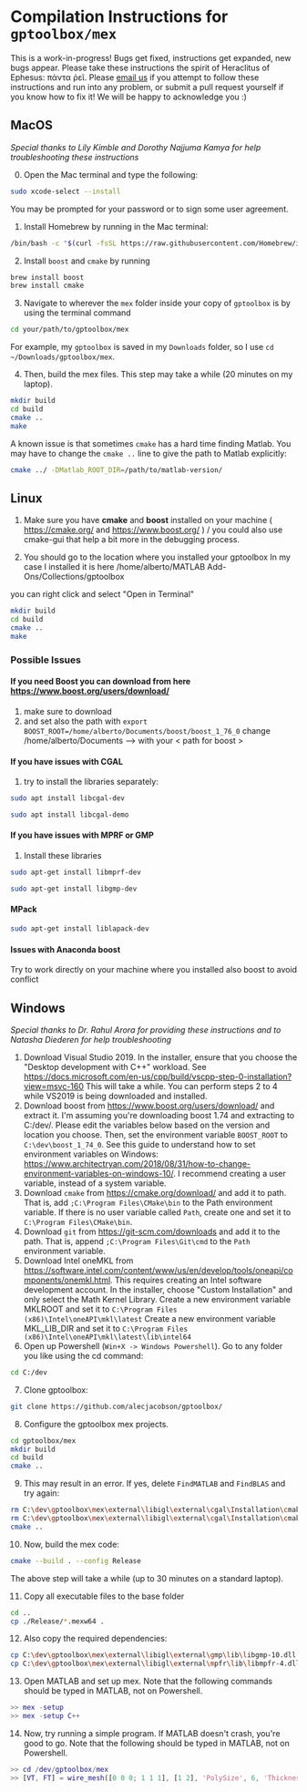 # Compilation Instructions for `gptoolbox/mex`

This is a work-in-progress! Bugs get fixed, instructions get expanded, new bugs appear. Please take these instructions the spirit of Heraclitus of Ephesus: πάντα ῥεῖ. Please [email us](mailto:sgsellan@cs.toronto.edu) if you attempt to follow these instructions and run into any problem, or submit a pull request yourself if you know how to fix it! We will be happy to acknowledge you :)

## MacOS

*Special thanks to Lily Kimble and Dorothy Najjuma Kamya for help troubleshooting these instructions* 

0. Open the Mac terminal and type the following:
```sh
sudo xcode-select --install
```
You may be prompted for your password or to sign some user agreement.

1. Install Homebrew by running in the Mac terminal:
```sh
/bin/bash -c "$(curl -fsSL https://raw.githubusercontent.com/Homebrew/install/HEAD/install.sh)"
```
2. Install `boost` and `cmake` by running
```sh
brew install boost
brew install cmake
```
3. Navigate to wherever the `mex` folder inside your copy of `gptoolbox` is by using the terminal command
```sh
cd your/path/to/gptoolbox/mex
```
For example, my `gptoolbox` is saved in my `Downloads` folder, so I use `cd ~/Downloads/gptoolbox/mex`.

4. Then, build the mex files. This step may take a while (20 minutes on my laptop).
```sh
mkdir build
cd build
cmake ..
make
```

A known issue is that sometimes `cmake` has a hard time finding Matlab. You may have to change the `cmake ..` line to give the path to Matlab explicitly:
```sh
cmake ../ -DMatlab_ROOT_DIR=/path/to/matlab-version/
```

## Linux

1. Make sure you have **cmake** and **boost**  installed on your machine ( https://cmake.org/ and https://www.boost.org/ ) / you could also use cmake-gui that help a bit more in the debugging process. 


2. You should go to the location where you installed your gptoolbox
In my case I installed it is here /home/alberto/MATLAB Add-Ons/Collections/gptoolbox

you can right click and select "Open in Terminal"

```sh
mkdir build
cd build
cmake ..
make
```

### Possible Issues

#### If you need Boost you can download from here https://www.boost.org/users/download/
1. make sure to download 
2. and set also the path with ```export BOOST_ROOT=/home/alberto/Documents/boost/boost_1_76_0``` change /home/alberto/Documents --> with your < path for boost >

#### If you have issues with CGAL
1. try to install the libraries separately: 

```sh
sudo apt install libcgal-dev
```
```sh
sudo apt install libcgal-demo
```

#### If you have issues with MPRF or GMP
1. Install these libraries

```sh
sudo apt-get install libmprf-dev
```
```sh
sudo apt-get install libgmp-dev
```
#### MPack
```sh
sudo apt-get install liblapack-dev
```

#### Issues with Anaconda boost
Try to work directly on your machine where you installed also boost to avoid conflict


## Windows

*Special thanks to Dr. Rahul Arora for providing these instructions and to Natasha Diederen for help troubleshooting* 

1. Download Visual Studio 2019. In the installer, ensure that you choose the "Desktop development with C++" workload. See https://docs.microsoft.com/en-us/cpp/build/vscpp-step-0-installation?view=msvc-160
This will take a while. You can perform steps 2 to 4 while VS2019 is being downloaded and installed.
2. Download boost from https://www.boost.org/users/download/ and extract it. I'm assuming you're downloading boost 1.74 and extracting to C:/dev/. Please edit the variables below based on the version and location you choose.
Then, set the environment variable `BOOST_ROOT` to `C:\dev\boost_1_74_0`. See this guide to understand how to set environment variables on Windows: https://www.architectryan.com/2018/08/31/how-to-change-environment-variables-on-windows-10/. I recommend creating a user variable, instead of a system variable.
3. Download `cmake` from https://cmake.org/download/ and add it to path. That is, add `;C:\Program Files\CMake\bin` to the Path environment variable. If there is no user variable called `Path`, create one and set it to `C:\Program Files\CMake\bin`.
4. Download `git` from https://git-scm.com/downloads and add it to the path. That is, append `;C:\Program Files\Git\cmd` to the `Path` environment variable.
5. Download Intel oneMKL from https://software.intel.com/content/www/us/en/develop/tools/oneapi/components/onemkl.html. This requires creating an Intel software development account.
In the installer, choose "Custom Installation" and only select the Math Kernel Library.
Create a new environment variable MKLROOT and set it to `C:\Program Files (x86)\Intel\oneAPI\mkl\latest`
Create a new environment variable MKL_LIB_DIR and set it to `C:\Program Files (x86)\Intel\oneAPI\mkl\latest\lib\intel64`
6. Open up Powershell (`Win+X -> Windows Powershell`). Go to any folder you like using the cd command:
```sh
cd C:/dev
```
7. Clone gptoolbox:
```sh
git clone https://github.com/alecjacobson/gptoolbox/
```

8. Configure the gptoolbox mex projects.
```sh
cd gptoolbox/mex
mkdir build
cd build
cmake ..
```
9. This may result in an error. If yes, delete `FindMATLAB` and `FindBLAS` and try again:
```sh
rm C:\dev\gptoolbox\mex\external\libigl\external\cgal\Installation\cmake\modules\FindMATLAB.cmake
rm C:\dev\gptoolbox\mex\external\libigl\external\cgal\Installation\cmake\modules\FindBLAS.cmake
cmake ..
```
10. Now, build the mex code:
```sh
cmake --build . --config Release
```
The above step will take a while (up to 30 minutes on a standard laptop). 

11. Copy all executable files to the base folder
```sh
cd ..
cp ./Release/*.mexw64 .
```
12. Also copy the required dependencies:
```sh
cp C:\dev\gptoolbox\mex\external\libigl\external\gmp\lib\libgmp-10.dll .
cp C:\dev\gptoolbox\mex\external\libigl\external\mpfr\lib\libmpfr-4.dll .
```
13. Open MATLAB and set up mex. Note that the following commands should be typed in MATLAB, not on Powershell.
```MATLAB
>> mex -setup
>> mex -setup C++
```
14. Now, try running a simple program. If MATLAB doesn't crash, you're good to go. Note that the following should be typed in MATLAB, not on Powershell.
```MATLAB
>> cd /dev/gptoolbox/mex
>> [VT, FT] = wire_mesh([0 0 0; 1 1 1], [1 2], 'PolySize', 6, 'Thickness', 2e-3, 'Solid', false);
```
